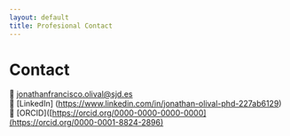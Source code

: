 ```yaml
---
layout: default
title: Profesional Contact
---
```


# Contact

📧 jonathanfrancisco.olival@sjd.es  
🔗 [LinkedIn] (https://www.linkedin.com/in/jonathan-olival-phd-227ab6129)
🔗 [ORCID]([https://orcid.org/0000-0000-0000-0000](https://orcid.org/0000-0001-8824-2896)
